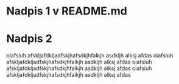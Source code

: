 # Nadpis 1 v README.md

# Nadpis 2

oiafsiuh afskljafdkljadfskjhafsdkjhfalkjh asdkljh alksj afdas
oiafsiuh afskljafdkljadfskjhafsdkjhfalkjh asdkljh alksj afdas
oiafsiuh afskljafdkljadfskjhafsdkjhfalkjh asdkljh alksj afdas
oiafsiuh afskljafdkljadfskjhafsdkjhfalkjh asdkljh alksj afdas
